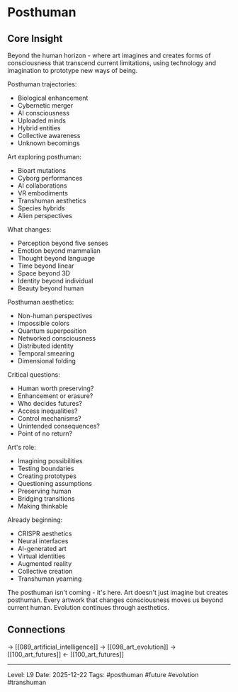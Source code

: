 # Posthuman

## Core Insight
Beyond the human horizon - where art imagines and creates forms of consciousness that transcend current limitations, using technology and imagination to prototype new ways of being.

Posthuman trajectories:
- Biological enhancement
- Cybernetic merger
- AI consciousness
- Uploaded minds
- Hybrid entities
- Collective awareness
- Unknown becomings

Art exploring posthuman:
- Bioart mutations
- Cyborg performances
- AI collaborations
- VR embodiments
- Transhuman aesthetics
- Species hybrids
- Alien perspectives

What changes:
- Perception beyond five senses
- Emotion beyond mammalian
- Thought beyond language
- Time beyond linear
- Space beyond 3D
- Identity beyond individual
- Beauty beyond human

Posthuman aesthetics:
- Non-human perspectives
- Impossible colors
- Quantum superposition
- Networked consciousness
- Distributed identity
- Temporal smearing
- Dimensional folding

Critical questions:
- Human worth preserving?
- Enhancement or erasure?
- Who decides futures?
- Access inequalities?
- Control mechanisms?
- Unintended consequences?
- Point of no return?

Art's role:
- Imagining possibilities
- Testing boundaries
- Creating prototypes
- Questioning assumptions
- Preserving human
- Bridging transitions
- Making thinkable

Already beginning:
- CRISPR aesthetics
- Neural interfaces
- AI-generated art
- Virtual identities
- Augmented reality
- Collective creation
- Transhuman yearning

The posthuman isn't coming - it's here. Art doesn't just imagine but creates posthuman. Every artwork that changes consciousness moves us beyond current human. Evolution continues through aesthetics.

## Connections
→ [[089_artificial_intelligence]]
→ [[098_art_evolution]]
→ [[100_art_futures]]
← [[100_art_futures]]

---
Level: L9
Date: 2025-12-22
Tags: #posthuman #future #evolution #transhuman